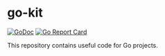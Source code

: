 # go-kit
[![GoDoc](https://godoc.org/github.com/abeltay/go-kit?status.svg)](https://godoc.org/github.com/abeltay/go-kit)
[![Go Report Card](https://goreportcard.com/badge/github.com/abeltay/go-kit)](https://goreportcard.com/report/github.com/abeltay/go-kit)

This repository contains useful code for Go projects.
